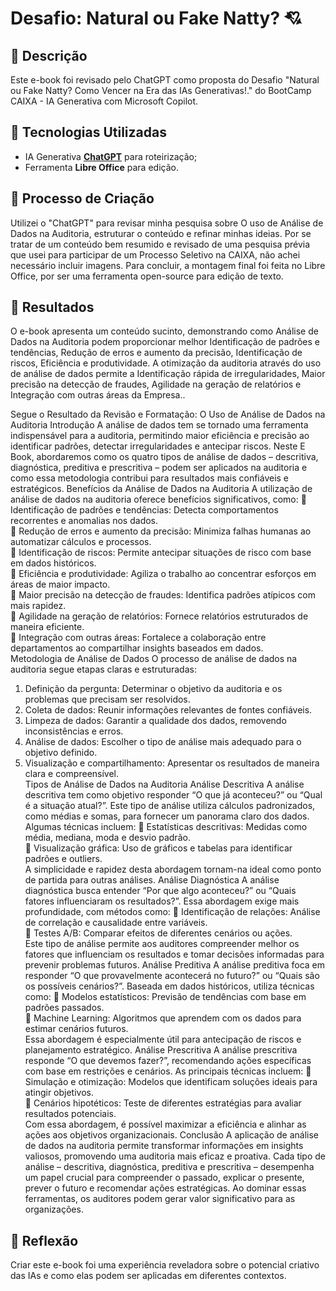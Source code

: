 # Desafio: Natural ou Fake Natty? 💘

## 📒 Descrição
Este e-book foi revisado pelo ChatGPT como proposta do Desafio "Natural ou Fake Natty? Como Vencer na Era das IAs Generativas!." do BootCamp CAIXA - IA Generativa com Microsoft Copilot.

## 🤖 Tecnologias Utilizadas
- IA Generativa **[ChatGPT](https://chat.openai.com)** para roteirização;
- Ferramenta **Libre Office** para edição.

## 🧐 Processo de Criação
Utilizei o "ChatGPT" para revisar minha pesquisa sobre O uso de Análise de Dados na Auditoria, estruturar o conteúdo e refinar minhas ideias. 
Por se tratar de um conteúdo bem resumido e revisado de uma pesquisa prévia que usei para participar de um Processo Seletivo na CAIXA, não achei necessário incluir imagens. 
Para concluir, a montagem final foi feita no Libre Office, por ser uma ferramenta open-source para edição de texto.

## 🚀 Resultados
O e-book apresenta um conteúdo sucinto, demonstrando como Análise de Dados na Auditoria podem proporcionar melhor Identificação de padrões e tendências, Redução de erros e aumento da precisão, Identificação de riscos, Eficiência e produtividade.
A otimização da auditoria através do uso de análise de dados permite a Identificação rápida de irregularidades, Maior precisão na detecção de fraudes, Agilidade na geração de relatórios e Integração com outras áreas da Empresa..

Segue o Resultado da Revisão e Formatação:
O Uso de Análise de Dados na Auditoria 
Introdução 
A análise de dados tem se tornado uma ferramenta indispensável para a auditoria, permitindo maior 
eficiência e precisão ao identificar padrões, detectar irregularidades e antecipar riscos. Neste E
Book, abordaremos como os quatro tipos de análise de dados – descritiva, diagnóstica, preditiva e 
prescritiva – podem ser aplicados na auditoria e como essa metodologia contribui para resultados 
mais confiáveis e estratégicos. 
Benefícios da Análise de Dados na Auditoria 
A utilização de análise de dados na auditoria oferece benefícios significativos, como: 
 Identificação de padrões e tendências: Detecta comportamentos recorrentes e anomalias 
nos dados.  
 Redução de erros e aumento da precisão: Minimiza falhas humanas ao automatizar 
cálculos e processos.  
 Identificação de riscos: Permite antecipar situações de risco com base em dados históricos.  
 Eficiência e produtividade: Agiliza o trabalho ao concentrar esforços em áreas de maior 
impacto.  
 Maior precisão na detecção de fraudes: Identifica padrões atípicos com mais rapidez.  
 Agilidade na geração de relatórios: Fornece relatórios estruturados de maneira eficiente.  
 Integração com outras áreas: Fortalece a colaboração entre departamentos ao compartilhar 
insights baseados em dados.  
Metodologia de Análise de Dados 
O processo de análise de dados na auditoria segue etapas claras e estruturadas: 
1. Definição da pergunta: Determinar o objetivo da auditoria e os problemas que precisam ser 
resolvidos.  
2. Coleta de dados: Reunir informações relevantes de fontes confiáveis.  
3. Limpeza de dados: Garantir a qualidade dos dados, removendo inconsistências e erros.  
4. Análise de dados: Escolher o tipo de análise mais adequado para o objetivo definido.  
5. Visualização e compartilhamento: Apresentar os resultados de maneira clara e 
compreensível.  
Tipos de Análise de Dados na Auditoria 
Análise Descritiva 
A análise descritiva tem como objetivo responder “O que já aconteceu?” ou “Qual é a situação 
atual?”. Este tipo de análise utiliza cálculos padronizados, como médias e somas, para fornecer um 
panorama claro dos dados. Algumas técnicas incluem: 
 Estatísticas descritivas: Medidas como média, mediana, moda e desvio padrão.  
 Visualização gráfica: Uso de gráficos e tabelas para identificar padrões e outliers.  
A simplicidade e rapidez desta abordagem tornam-na ideal como ponto de partida para outras 
análises. 
Análise Diagnóstica 
A análise diagnóstica busca entender “Por que algo aconteceu?” ou “Quais fatores influenciaram os 
resultados?”. Essa abordagem exige mais profundidade, com métodos como: 
 Identificação de relações: Análise de correlação e causalidade entre variáveis.  
 Testes A/B: Comparar efeitos de diferentes cenários ou ações.  
Este tipo de análise permite aos auditores compreender melhor os fatores que influenciam os 
resultados e tomar decisões informadas para prevenir problemas futuros. 
Análise Preditiva 
A análise preditiva foca em responder “O que provavelmente acontecerá no futuro?” ou “Quais são 
os possíveis cenários?”. Baseada em dados históricos, utiliza técnicas como: 
 Modelos estatísticos: Previsão de tendências com base em padrões passados.  
 Machine Learning: Algoritmos que aprendem com os dados para estimar cenários futuros.  
Essa abordagem é especialmente útil para antecipação de riscos e planejamento estratégico. 
Análise Prescritiva 
A análise prescritiva responde “O que devemos fazer?”, recomendando ações específicas com base 
em restrições e cenários. As principais técnicas incluem: 
 Simulação e otimização: Modelos que identificam soluções ideais para atingir objetivos.  
 Cenários hipotéticos: Teste de diferentes estratégias para avaliar resultados potenciais.  
Com essa abordagem, é possível maximizar a eficiência e alinhar as ações aos objetivos 
organizacionais. 
Conclusão 
A aplicação de análise de dados na auditoria permite transformar informações em insights valiosos, 
promovendo uma auditoria mais eficaz e proativa. Cada tipo de análise – descritiva, diagnóstica, 
preditiva e prescritiva – desempenha um papel crucial para compreender o passado, explicar o 
presente, prever o futuro e recomendar ações estratégicas. Ao dominar essas ferramentas, os 
auditores podem gerar valor significativo para as organizações. 


## 💭 Reflexão
Criar este e-book foi uma experiência reveladora sobre o potencial criativo das IAs e como elas podem ser aplicadas em diferentes contextos.
